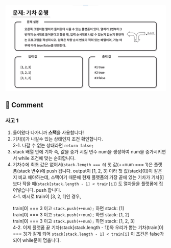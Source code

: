 ![](../images/기차운행.png)

## 🤞 Comment

### 사고 1

1. 들어왔다 나가니까 **스택**을 사용합니다!
2. 기차[i]가 나갈수 있는 상태인지 조건 확인합니다.<br>
   2-1. 나갈 수 없는 상태라면 `return false;` <br>
3. stack 배열 안에 기차 즉, 값을 증가 시킬 변수 num을 생성하여 num을 증가시키면서 while 조건에 맞는 순회합니다.
4. 기차수에 최초 값은 없어서(`stack.length === 0`) 첫 값(++num === 1)은 플랫폼(stack 변수)에 push 됩니다. output이 [1, 2, 3] 이라 첫 값(stack[0])이 같은지 비교 해야하는데, 스택이기 때문에 현재 플랫폼의 가장 끝에 있는 기차가 기차[i]보다 작을 때(`stack[stack.length - 1] < train[i]`) 도 열차들을 플랫폼에 집어넣습니다. push 합니다. <br>
   4-1. 예시로 train이 [3, 2, 1]인 경우,<br>  
   train[0] === 3 이고 `stack.push(++num);` 하면 stack: [1]<br>
   train[0] === 3 이고 `stack.push(++num);` 하면 stack: [1, 2]<br>
   train[0] === 3 이고 `stack.push(++num);` 하면 stack: [1, 2, 3]<br>
   4-2. 이제 플랫폼 끝 기차(stack[stack.length - 1])와 우리가 뽑는 기차(train[0] === 3)가 같게 되어 `stack[stack.length - 1] < train[i]` 이 조건은 false가 되어 while문이 멈춥니다.
